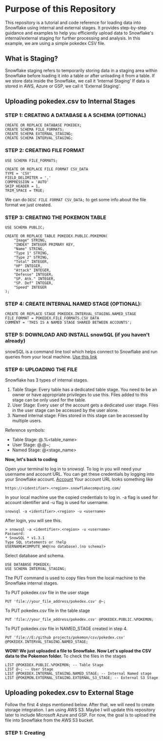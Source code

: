 # Purpose of this Repository
This repository is a tutorial and code reference for loading data into Snowflake using internal and external stages. It provides step-by-step guidance and examples to help you efficiently upload data to Snowflake's internal/external staging  for further processing and analysis. In this example, we are using a simple pokedex CSV file. 

## What is Staging? 
Snowflake staging refers to temporarily storing data in a staging area within Snowflake before loading it into a table or after unloading it from a table. If we store data inside the Snowflake, we call it 'Internal Staging' If data is stored in AWS, Azure or GSP, we call it 'External Staging'. 


## Uploading pokedex.csv to Internal Stages

### STEP 1: CREATING A DATABASE & A SCHEMA (OPTIONAL)
```
CREATE OR REPLACE DATABASE POKEDEX;
CREATE SCHEMA FILE_FORMATS;
CREATE SCHEMA EXTERNAL_STAGING;
CREATE SCHEMA INTERVAL_STAGING;
```
### STEP 2: CREATING FILE FORMAT
```
USE SCHEMA FILE_FORMATS;

CREATE OR REPLACE FILE FORMAT CSV_DATA
TYPE = 'CSV'
FIELD_DELIMITER = ','
COMPRESSION = 'AUTO'
SKIP_HEADER = 1,
TRIM_SPACE = TRUE;
```

We can do `DESC FILE FORMAT CSV_DATA;` to get some info about the file format we just created. 

### STEP 3: CREATING THE POKEMON TABLE
```
USE SCHEMA PUBLIC;

CREATE OR REPLACE TABLE POKEDEX.PUBLIC.POKEMON(
    "Image" STRING,
    "INDEX" INTEGER PRIMARY KEY,
    "Name" STRING,
    "Type 1" STRING,
    "Type 2" STRING,
    "Total" INTEGER,
    "HP" INTEGER,
    "Attack" INTEGER,
    "Defense" INTEGER,
    "SP. Atk." INTEGER,
    "SP. Def" INTEGER,
    "Speed" INTEGER
);
```

### STEP 4: CREATE INTERNAL NAMED STAGE (OPTIONAL): 
```
CREATE OR REPLACE STAGE POKEDEX.INTERVAL_STAGING.NAMED_STAGE
FILE_FORMAT = POKEDEX.FILE_FORMATS.CSV_DATA
COMMENT = 'THIS IS A NAMED STAGE SHARED BETWEEN ACCOUNTS';
```

### STEP 5: DOWNLOAD AND INSTALL snowSQL (if you haven't already)
snowSQL is a command line tool which helps connect to Snowflake and run queries from your local machine. 
[Use this link](https://www.snowflake.com/en/developers/downloads/snowsql/)


### STEP 6: UPLOADING THE FILE
Snowflake has 3 types of internal stages. 
1. Table Stage: Every table has a dedicated table stage. You need to be an owner or have appropriate privileges to use this. Files added to this stage can be only used for the table.
2. User Stage: Every user of the account gets a dedicated user stage. Files in the user stage can be accessed by the user alone.
3. Named internal stage: Files stored in this stage can be accessed by multiple users.

Reference symbols: 
- Table Stage: @<namespace>.%<table_name>
- User Stage: @<namespace>.@~;
- Named Stage: @<stage_name>

**Now, let's back to coding**

Open your terminal to log in to snowsql. To log in you will need your username and account URL. You can get these credentials by logging into your Snowflake account. 
[Account](https://github.com/Ballal65/Snowflake-csv-upload-with-internal-and-external-staging/blob/main/screenshot.png)
Your account URL looks something like
```
https://<identifier>.<region>.snowflakecomputing.com/
```
In your local machine use the copied credentials to log in. -a flag is used for account identifier and -u flag is used for username.
```
snowsql -a <identifier>.<region> -u <username>
```
After login, you will see this. 

```
> snowsql -a <identifier>.<region> -u <username>
Password:
* SnowSQL * v1.3.1
Type SQL statements or !help
USERNAME#COMPUTE_WH@(no database).(no schema)>
```
Select database and schema. 
```
USE DATABASE POKEDEX;
USE SCHEMA INTERVAL_STAGING;
```
The PUT command is used to copy files from the local machine to the Snowflake internal stages. 

To PUT pokedex.csv file in the user stage
```
PUT 'file://your_file_address/pokedex.csv' @~;
```

To PUT pokedex.csv file in the table stage 
```
PUT 'file://your_file_address/pokedex.csv' @POKEDEX.PUBLIC.%POKEMON;
```

To PUT pokedex.csv file in NAMED_STAGE created in step 4.
```
PUT 'file://E:/github projects/pokemon/csv/pokedex.csv' @POKEDEX.INTERVAL_STAGING.NAMED_STAGE;
```

**WOW! We just uploaded a file to Snowflake. Now Let's upload the CSV data to the Pokemon folder.**
To check the files in the stages
```
LIST @POKEDEX.PUBLIC.%POKEMON; -- Table Stage
LIST @~; -- User Stage
LIST @POKEDEX.INTERNAL_STAGING.NAMED_STAGE; -- Internal Named stage
LIST @POKEMON.EXTERNAL_STAGING.EXTERNAL_S3_STAGE; -- External S3 Stage
```

## Uploading pokedex.csv to External Stage
Follow the first 4 steps mentioned below. After that, we will need to create storage integration. I am using AWS S3. Maybe I will update this repository later to include Microsoft Azure and GSP. 
For now, the goal is to upload the file into Snowflake from the AWS S3 bucket. 

### STEP 1: Creating 









